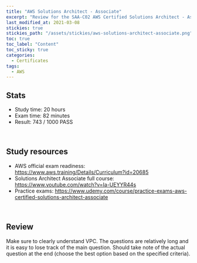 ```yaml
---
title: "AWS Solutions Architect - Associate"
excerpt: "Review for the SAA-C02 AWS Certified Solutions Architect - Associate certificate"
last_modified_at: 2021-03-08
stickies: true
stickies_path: "/assets/stickies/aws-solutions-architect-associate.png"
toc: true
toc_label: "Content"
toc_sticky: true
categories:
  - Certificates
tags:
  - AWS
---
```


## Stats
- Study time: 20 hours
- Exam time: 82 minutes
- Result: 743 / 1000 PASS

<br>

## Study resources
- AWS official exam readiness: <https://www.aws.training/Details/Curriculum?id=20685>
- Solutions Architect Associate full course: <https://www.youtube.com/watch?v=Ia-UEYYR44s>
- Practice exams: <https://www.udemy.com/course/practice-exams-aws-certified-solutions-architect-associate>

<br>

## Review
Make sure to clearly understand VPC. The questions are relatively long and it is easy to lose track of the main question. Should take note of the actual question at the end (choose the best option based on the specified criteria).

<br>
